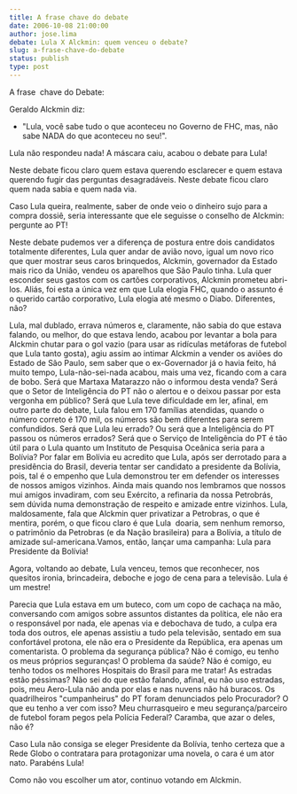 ```yaml
---
title: A frase chave do debate
date: 2006-10-08 21:00:00
author: jose.lima
debate: Lula X Alckmin: quem venceu o debate?
slug: a-frase-chave-do-debate
status: publish 
type: post
---
```


A frase  chave do Debate:


Geraldo Alckmin diz:


- "Lula, você sabe tudo o que aconteceu no Governo de FHC, mas, não sabe NADA do que aconteceu no seu!".


Lula não respondeu nada! A máscara caiu, acabou o debate para Lula!


Neste debate ficou claro quem estava querendo esclarecer e quem estava querendo fugir das perguntas desagradáveis. Neste debate ficou claro quem nada sabia e quem nada via.


Caso Lula queira, realmente, saber de onde veio o dinheiro sujo para a compra dossiê, seria interessante que ele seguisse o conselho de Alckmin: pergunte ao PT!


Neste debate pudemos ver a diferença de postura entre dois candidatos totalmente diferentes, Lula quer andar de avião novo, igual um novo rico que quer mostrar seus caros brinquedos, Alckmin, governador da Estado mais rico da União, vendeu os aparelhos que São Paulo tinha. Lula quer esconder seus gastos com os cartões corporativos, Alckmin prometeu abri-los. Aliás, foi esta a única vez em que Lula elogia FHC, quando o assunto é o querido cartão corporativo, Lula elogia até mesmo o Diabo. Diferentes, não? 


Lula, mal dublado, errava números e, claramente, não sabia do que estava falando, ou melhor, do que estava lendo, acabou por levantar a bola para Alckmin chutar para o gol vazio (para usar as ridículas metáforas de futebol que Lula tanto gosta), agiu assim ao intimar Alckmin a vender os aviões do Estado de São Paulo, sem saber que o ex-Governador já o havia feito, há muito tempo, Lula-não-sei-nada acabou, mais uma vez, ficando com a cara de bobo. Será que Martaxa Matarazzo não o informou desta venda? Será que o Setor de Inteligência do PT não o alertou e o deixou passar por esta vergonha em público? Será que Lula teve dificuldade em ler, afinal, em outro parte do debate, Lula falou em 170 famílias atendidas, quando o número correto é 170 mil, os números são bem diferentes para serem confundidos. Será que Lula leu errado? Ou será que a Inteligência do PT passou os números errados? Será que o Serviço de Inteligência do PT é tão útil para o Lula quanto um Instituto de Pesquisa Oceânica seria para a Bolívia? Por falar em Bolívia eu acredito que Lula, após ser derrotado para a presidência do Brasil, deveria tentar ser candidato a presidente da Bolívia, pois, tal é o empenho que Lula demonstrou ter em defender os interesses de nossos amigos vizinhos. Ainda mais quando nos lembramos que nossos mui amigos invadiram, com seu Exército, a refinaria da nossa Petrobrás, sem dúvida numa demonstração de respeito e amizade entre vizinhos. Lula, maldosamente, fala que Alckmin quer privatizar a Petrobras, o que é mentira, porém, o que ficou claro é que Lula  doaria, sem nenhum remorso, o patrimônio da Petrobras (e da Nação brasileira) para a Bolívia, a título de amizade sul-americana.Vamos, então, lançar uma campanha: Lula para Presidente da Bolívia!   


Agora, voltando ao debate, Lula venceu, temos que reconhecer, nos quesitos ironia, brincadeira, deboche e jogo de cena para a televisão. Lula é um mestre!


Parecia que Lula estava em um buteco, com um copo de cachaça na mão, conversando com amigos sobre assuntos distantes da política, ele não era o responsável por nada, ele apenas via e debochava de tudo, a culpa era toda dos outros, ele apenas assistiu a tudo pela televisão, sentado em sua confortável protona, ele não era o Presidente da República, era apenas um comentarista. O problema da segurança pública? Não é comigo, eu tenho os meus próprios seguranças! O problema da saúde? Não é comigo, eu tenho todos os melhores Hospitais do Brasil para me tratar! As estradas estão péssimas? Não sei do que estão falando, afinal, eu não uso estradas, pois, meu Aero-Lula não anda por elas e nas nuvens não há buracos. Os quadrilheiros "cumpanheirus" do PT foram denunciados pelo Procurador? O que eu tenho a ver com isso? Meu churrasqueiro e meu segurança/parceiro de futebol foram pegos pela Polícia Federal? Caramba, que azar o deles, não é? 


Caso Lula não consiga se eleger Presidente da Bolívia, tenho certeza que a Rede Globo o contratara para protagonizar uma novela, o cara é um ator nato. Parabéns Lula!


Como não vou escolher um ator, continuo votando em Alckmin.      


